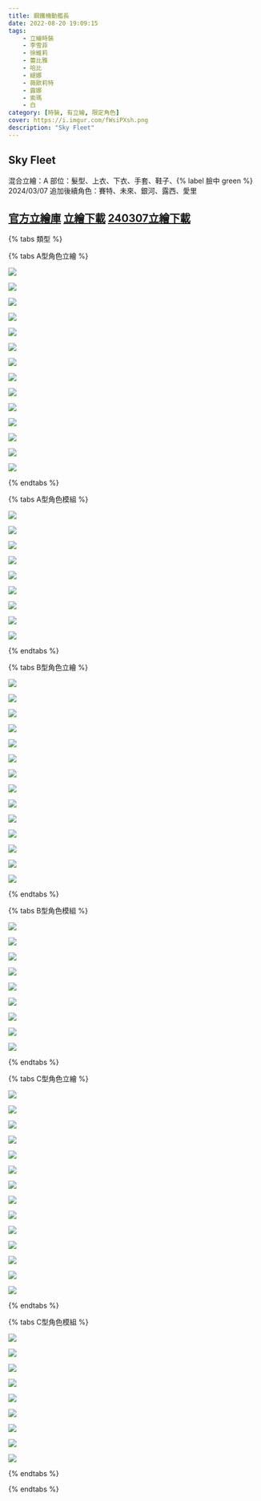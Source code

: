 ```yaml
---
title: 鋼鐵機動艦長
date: 2022-08-20 19:09:15
tags:
    - 立繪時裝
    - 李雪菲
    - 徐維莉
    - 蕾比雅
    - 哈比
    - 緹娜
    - 薇歐莉特
    - 露娜
    - 索瑪
    - 白
category: [時裝, 有立繪, 限定角色]
cover: https://i.imgur.com/fWsiPXsh.png
description: "Sky Fleet"
---
```

## Sky Fleet

混合立繪：A
部位：髮型、上衣、下衣、手套、鞋子、{% label 臉中 green %}
2024/03/07 追加後續角色：賽特、未來、銀河、露西、愛里

[官方立繪庫](https://closers.nexon.com/Pds/FanSiteKit)
[立繪下載](https://closers.vod.nexoncdn.co.kr/site/fansitekit/Closers_FansiteKit_captain.zip)
[240307立繪下載](https://closers.vod.nexoncdn.co.kr/site/fansitekit/Closers_FansiteKit_Captain_627FDEADA75DBE5E.zip)
---

{% tabs 類型 %}
<!-- tab <font color=#DE3163><b>立繪A型(混合)</b></font>-->
{% tabs A型角色立繪 %}
<!-- tab 李雪菲(Seulbi)-->
[![](https://i.imgur.com/aTndwuyh.jpg)](https://i.imgur.com/aTndwuy.jpg)
<!-- endtab -->
<!-- tab 徐維莉(Yuri)-->
[![](https://i.imgur.com/5Ds6o2Bh.jpg)](https://i.imgur.com/5Ds6o2B.jpg)
<!-- endtab -->
<!-- tab 蕾比雅(Levia)-->
[![](https://i.imgur.com/3IqIiSqh.jpg)](https://i.imgur.com/3IqIiSq.jpg)
<!-- endtab -->
<!-- tab 哈比(Harpy)-->
[![](https://i.imgur.com/BRGqtU5h.jpg)](https://i.imgur.com/BRGqtU5.jpg)
<!-- endtab -->
<!-- tab 緹娜(Tina)-->
[![](https://i.imgur.com/sRkMSSNh.jpg)](https://i.imgur.com/sRkMSSN.jpg)
<!-- endtab -->
<!-- tab 薇歐莉特(Violet)-->
[![](https://i.imgur.com/l2CaOXih.jpg)](https://i.imgur.com/l2CaOXi.jpg)
<!-- endtab -->
<!-- tab 露娜(Luna)-->
[![](https://i.imgur.com/7IO0zjoh.jpg)](https://i.imgur.com/7IO0zjo.jpg)
<!-- endtab -->
<!-- tab 索瑪(Soma)-->
[![](https://i.imgur.com/EgPlagKh.jpg)](https://i.imgur.com/EgPlagK.jpg)
<!-- endtab -->
<!-- tab 白(Bai)-->
[![](https://i.imgur.com/PmSu0O2h.jpg)](https://i.imgur.com/PmSu0O2.jpg)
<!-- endtab -->
<!-- tab 賽特(Seth)-->
[![](https://i.imgur.com/QsQjNXlh.jpg)](https://i.imgur.com/QsQjNXl.jpg)
<!-- endtab -->
<!-- tab 未來(Mirae)-->
[![](https://i.imgur.com/B1LeCc5h.jpg)](https://i.imgur.com/B1LeCc5.jpg)
<!-- endtab -->
<!-- tab 銀河(Eunha)-->
[![](https://i.imgur.com/DQSTiUph.jpg)](https://i.imgur.com/DQSTiUp.jpg)
<!-- endtab -->
<!-- tab 露西(Lucy)-->
[![](https://i.imgur.com/j7rMePCh.jpg)](https://i.imgur.com/j7rMePC.jpg)
<!-- endtab -->
<!-- tab 愛里(Aeri)-->
[![](https://i.imgur.com/0gRDRy7h.jpg)](https://i.imgur.com/0gRDRy7.jpg)
<!-- endtab -->
{% endtabs %}
<!-- endtab -->

<!-- tab 模組A型-->
{% tabs A型角色模組 %}
<!-- tab 李雪菲(Seulbi)-->
[![](https://i.imgur.com/I8Lry6oh.png)](https://i.imgur.com/I8Lry6o.png)
<!-- endtab -->
<!-- tab 徐維莉(Yuri)-->
[![](https://i.imgur.com/7QXKdXnh.png)](https://i.imgur.com/7QXKdXn.png)
<!-- endtab -->
<!-- tab 蕾比雅(Levia)-->
[![](https://i.imgur.com/84mY4GSh.png)](https://i.imgur.com/84mY4GS.png)
<!-- endtab -->
<!-- tab 哈比(Harpy)-->
[![](https://i.imgur.com/GkNdALWh.png)](https://i.imgur.com/GkNdALW.png)
<!-- endtab -->
<!-- tab 緹娜(Tina)-->
[![](https://i.imgur.com/NvMIptDh.png)](https://i.imgur.com/NvMIptD.png)
<!-- endtab -->
<!-- tab 薇歐莉特(Violet)-->
[![](https://i.imgur.com/IeqkGleh.png)](https://i.imgur.com/IeqkGle.png)
<!-- endtab -->
<!-- tab 露娜(Luna)-->
[![](https://i.imgur.com/NmZXXvgh.png)](https://i.imgur.com/NmZXXvg.png)
<!-- endtab -->
<!-- tab 索瑪(Soma)-->
[![](https://i.imgur.com/eA4lCbph.png)](https://i.imgur.com/eA4lCbp.png)
<!-- endtab -->
<!-- tab 白(Bai)-->
[![](https://i.imgur.com/9m4jpNKh.png)](https://i.imgur.com/9m4jpNK.png)
<!-- endtab -->
{% endtabs %}
<!-- endtab -->

<!-- tab <font color=#DE3163><b>立繪B型</b></font>-->
{% tabs B型角色立繪 %}
<!-- tab 李雪菲(Seulbi)-->
[![](https://i.imgur.com/crqFJBih.jpg)](https://i.imgur.com/crqFJBi.jpg)
<!-- endtab -->
<!-- tab 徐維莉(Yuri)-->
[![](https://i.imgur.com/6IDzjXHh.jpg)](https://i.imgur.com/6IDzjXH.jpg)
<!-- endtab -->
<!-- tab 蕾比雅(Levia)-->
[![](https://i.imgur.com/rGmlJnDh.jpg)](https://i.imgur.com/rGmlJnD.jpg)
<!-- endtab -->
<!-- tab 哈比(Harpy)-->
[![](https://i.imgur.com/2UPzQoLh.jpg)](https://i.imgur.com/2UPzQoL.jpg)
<!-- endtab -->
<!-- tab 緹娜(Tina)-->
[![](https://i.imgur.com/IEMqPWkh.jpg)](https://i.imgur.com/IEMqPWk.jpg)
<!-- endtab -->
<!-- tab 薇歐莉特(Violet)-->
[![](https://i.imgur.com/JVMIJ2Yh.jpg)](https://i.imgur.com/JVMIJ2Y.jpg)
<!-- endtab -->
<!-- tab 露娜(Luna)-->
[![](https://i.imgur.com/8KINYhKh.jpg)](https://i.imgur.com/8KINYhK.jpg)
<!-- endtab -->
<!-- tab 索瑪(Soma)-->
[![](https://i.imgur.com/ERqD4hVh.jpg)](https://i.imgur.com/ERqD4hV.jpg)
<!-- endtab -->
<!-- tab 白(Bai)-->
[![](https://i.imgur.com/QWqmFgIh.jpg)](https://i.imgur.com/QWqmFgI.jpg)
<!-- endtab -->
<!-- tab 賽特(Seth)-->
[![](https://i.imgur.com/QVA55hAh.jpg)](https://i.imgur.com/QVA55hA.jpg)
<!-- endtab -->
<!-- tab 未來(Mirae)-->
[![](https://i.imgur.com/9XHIj8Wh.jpg)](https://i.imgur.com/9XHIj8W.jpg)
<!-- endtab -->
<!-- tab 銀河(Eunha)-->
[![](https://i.imgur.com/ul9TS84h.jpg)](https://i.imgur.com/ul9TS84.jpg)
<!-- endtab -->
<!-- tab 露西(Lucy)-->
[![](https://i.imgur.com/0f4YXJ3h.jpg)](https://i.imgur.com/0f4YXJ3.jpg)
<!-- endtab -->
<!-- tab 愛里(Aeri)-->
[![](https://i.imgur.com/jdS2KFTh.jpg)](https://i.imgur.com/jdS2KFT.jpg)
<!-- endtab -->
{% endtabs %}
<!-- endtab -->

<!-- tab 模組B型-->
{% tabs B型角色模組 %}
<!-- tab 李雪菲(Seulbi)-->
[![](https://i.imgur.com/g6ReBHTh.png)](https://i.imgur.com/g6ReBHT.png)
<!-- endtab -->
<!-- tab 徐維莉(Yuri)-->
[![](https://i.imgur.com/VOceeBvh.png)](https://i.imgur.com/VOceeBv.png)
<!-- endtab -->
<!-- tab 蕾比雅(Levia)-->
[![](https://i.imgur.com/9vicxtbh.png)](https://i.imgur.com/9vicxtb.png)
<!-- endtab -->
<!-- tab 哈比(Harpy)-->
[![](https://i.imgur.com/ThuLyoWh.png)](https://i.imgur.com/ThuLyoW.png)
<!-- endtab -->
<!-- tab 緹娜(Tina)-->
[![](https://i.imgur.com/WKljWwjh.png)](https://i.imgur.com/WKljWwj.png)
<!-- endtab -->
<!-- tab 薇歐莉特(Violet)-->
[![](https://i.imgur.com/WdsDTgFh.png)](https://i.imgur.com/WdsDTgF.png)
<!-- endtab -->
<!-- tab 露娜(Luna)-->
[![](https://i.imgur.com/enPXtsyh.png)](https://i.imgur.com/enPXtsy.png)
<!-- endtab -->
<!-- tab 索瑪(Soma)-->
[![](https://i.imgur.com/Xx3tyLOh.png)](https://i.imgur.com/Xx3tyLO.png)
<!-- endtab -->
<!-- tab 白(Bai)-->
[![](https://i.imgur.com/tSHy3ssh.png)](https://i.imgur.com/tSHy3ss.png)
<!-- endtab -->
{% endtabs %}
<!-- endtab -->

<!-- tab <font color=#DE3163><b>立繪C型</b></font>-->
{% tabs C型角色立繪 %}
<!-- tab 李雪菲(Seulbi)-->
[![](https://i.imgur.com/EMlFow7h.jpg)](https://i.imgur.com/EMlFow7.jpg)
<!-- endtab -->
<!-- tab 徐維莉(Yuri)-->
[![](https://i.imgur.com/XcaPjnbh.jpg)](https://i.imgur.com/XcaPjnb.jpg)
<!-- endtab -->
<!-- tab 蕾比雅(Levia)-->
[![](https://i.imgur.com/XEaUV5jh.jpg)](https://i.imgur.com/XEaUV5j.jpg)
<!-- endtab -->
<!-- tab 哈比(Harpy)-->
[![](https://i.imgur.com/lZpeOzHh.jpg)](https://i.imgur.com/lZpeOzH.jpg)
<!-- endtab -->
<!-- tab 緹娜(Tina)-->
[![](https://i.imgur.com/niNtRMUh.jpg)](https://i.imgur.com/niNtRMU.jpg)
<!-- endtab -->
<!-- tab 薇歐莉特(Violet)-->
[![](https://i.imgur.com/XWizIykh.jpg)](https://i.imgur.com/XWizIyk.jpg)
<!-- endtab -->
<!-- tab 露娜(Luna)-->
[![](https://i.imgur.com/DAMEq9Zh.jpg)](https://i.imgur.com/DAMEq9Z.jpg)
<!-- endtab -->
<!-- tab 索瑪(Soma)-->
[![](https://i.imgur.com/CbOxxUoh.jpg)](https://i.imgur.com/CbOxxUo.jpg)
<!-- endtab -->
<!-- tab 白(Bai)-->
[![](https://i.imgur.com/VXzs5d8h.jpg)](https://i.imgur.com/VXzs5d8.jpg)
<!-- endtab -->
<!-- tab 賽特(Seth)-->
[![](https://i.imgur.com/uXdW88jh.jpg)](https://i.imgur.com/uXdW88j.jpg)
<!-- endtab -->
<!-- tab 未來(Mirae)-->
[![](https://i.imgur.com/PIhSLsfh.jpg)](https://i.imgur.com/PIhSLsf.jpg)
<!-- endtab -->
<!-- tab 銀河(Eunha)-->
[![](https://i.imgur.com/ARiS7WUh.jpg)](https://i.imgur.com/ARiS7WU.jpg)
<!-- endtab -->
<!-- tab 露西(Lucy)-->
[![](https://i.imgur.com/3dACz1Zh.jpg)](https://i.imgur.com/3dACz1Z.jpg)
<!-- endtab -->
<!-- tab 愛里(Aeri)-->
[![](https://i.imgur.com/qEieFwnh.jpg)](https://i.imgur.com/qEieFwn.jpg)
<!-- endtab -->
{% endtabs %}
<!-- endtab -->

<!-- tab 模組C型-->
{% tabs C型角色模組 %}
<!-- tab 李雪菲(Seulbi)-->
[![](https://i.imgur.com/AgmbT6Ih.png)](https://i.imgur.com/AgmbT6I.png)
<!-- endtab -->
<!-- tab 徐維莉(Yuri)-->
[![](https://i.imgur.com/RPqVBtZh.png)](https://i.imgur.com/RPqVBtZ.png)
<!-- endtab -->
<!-- tab 蕾比雅(Levia)-->
[![](https://i.imgur.com/VXLQIzmh.png)](https://i.imgur.com/VXLQIzm.png)
<!-- endtab -->
<!-- tab 哈比(Harpy)-->
[![](https://i.imgur.com/i8J7k2Jh.png)](https://i.imgur.com/i8J7k2J.png)
<!-- endtab -->
<!-- tab 緹娜(Tina)-->
[![](https://i.imgur.com/lAYPhZSh.png)](https://i.imgur.com/lAYPhZS.png)
<!-- endtab -->
<!-- tab 薇歐莉特(Violet)-->
[![](https://i.imgur.com/8VDaqdhh.png)](https://i.imgur.com/8VDaqdh.png)
<!-- endtab -->
<!-- tab 露娜(Luna)-->
[![](https://i.imgur.com/GL9VZu1h.png)](https://i.imgur.com/GL9VZu1.png)
<!-- endtab -->
<!-- tab 索瑪(Soma)-->
[![](https://i.imgur.com/gVG5DV9h.png)](https://i.imgur.com/gVG5DV9.png)
<!-- endtab -->
<!-- tab 白(Bai)-->
[![](https://i.imgur.com/CLKL0Yuh.png)](https://i.imgur.com/CLKL0Yu.png)
<!-- endtab -->
{% endtabs %}
<!-- endtab -->

{% endtabs %}
